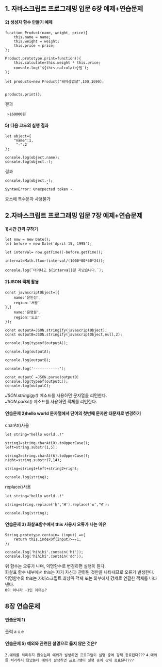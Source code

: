 ## 1. 자바스크립트 프로그래밍 입문 6장 예제+연습문제

#### 2) 생성자 함수 만들기 예제
```
function Product(name, weight, price){
	this.name = name;
	this.weight = weight;
	this.price = price;
};

Product.prototype.print=function(){
	this.calculate=this.weight * this.price;
	console.log(`${this.calculate}원`);
};

let products=new Product("돼지삼겹살",100,1690);


products.print();
```
결과
```
 >169000원
```
#### 5) 다음 코드의 실행 결과
```
let object={
	"name":1,
	 "-":2
};

console.log(object.name);
console.log(object.-);
```
결과
```
console.log(object.-);  
                   ^
SyntaxError: Unexpected token -  
```
요소에 특수문자 사용불가


## 2.자바스크립트 프로그래밍 입문 7장 예제+연습문제

#### 1)시간 간격 구하기
```
let now = new Date();
let before = new Date('April 15, 1995');

let interval= now.getTime()-before.getTime();

interval=Math.floor(interval/(1000*80*60*24));

console.log(`태어나고 ${interval}일 지났습니다.`);
````

#### 2)JSON 객체 활용
```
const javascriptObject=[{
	name:'윤인성',
	region:'서울'
},{
	name:'윤명월',
	region:'도쿄'
}];

const outputA=JSON.stringify(javascriptObject);
const outputB=JSON.stringify(javascriptObject,null,2);

console.log(typeof(outputA));

console.log(outputA);

console.log(outputB);

console.log('------------');

const outputC =JSON.parse(outputB)
console.log(typeof(outputC));
console.log(outputC);
```
_JSON.stringigy()_ 메소드를 사용하면 문자열을 리턴한다.  
_JSON.parse()_ 메소드를 사용하면 객체를 리턴한다.

#### 연습문제 2)hello world 문자열에서 단어의 첫번째 문자만 대문자로 변경하기 
charAt()사용
```
let string="hello world..!"

string1=string.charAt(0).toUpperCase();
left=string.substr(1,5);

string2=string.charAt(6).toUpperCase();
right=string.substr(7,14);

string=string1+left+string2+right;

console.log(string);
```
replace()사용
```
let string="hello world..!"

string=string.replace('h','H').replace('w','W');

console.log(string);
```
#### 연습문제 3) 화살표함수에서 this 사용시 오류가 나는 이유
```
String.prototype.contain= (input) =>{
	return this.indexOf(input)>=-1;
};

console.log('hihihi'.contain('hi'));
console.log('hihihi'.contain('dd'));
```
위 함수는 오류가 나며, 익명함수로 변경하면 실행이 된다.  
화살표 함수 내부에서 this는 자기 자신과 관련된 것만을 나타내므로 오류가 발생한다.  
익명함수의 this는 자바스크립트 최상위 객체 또는 외부에서 강제로 연결한 객체를 나타낸다.  
`0이 아니라 -1인 이유는?`

## 8장 연습문제
#### 연습문제 1)
출력 a c e 
#### 연습문제 5) 예외와 관련된 설명으로 옳지 않은 것은?
`2.예외를 처리하지 않았는데 예외가 발생하면 프로그램이 실행 중에 강제 종료된다???`
`4.예외를 처리하지 않았는데 예외가 발생하면 프로그램이 실행 중에 강제 종료된다???`

